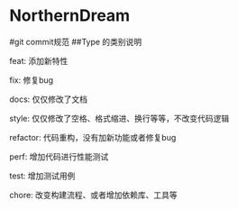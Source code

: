 # NorthernDream



#git commit规范
##Type 的类别说明

feat: 添加新特性

fix: 修复bug

docs: 仅仅修改了文档

style: 仅仅修改了空格、格式缩进、换行等等，不改变代码逻辑

refactor: 代码重构，没有加新功能或者修复bug

perf: 增加代码进行性能测试

test: 增加测试用例

chore: 改变构建流程、或者增加依赖库、工具等

